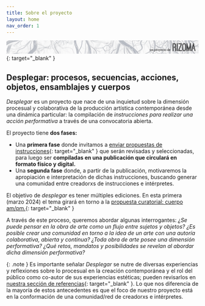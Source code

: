 ```yaml
---
title: Sobre el proyecto
layout: home
nav_order: 1
---
```


[![](/rizoma2.png)](https://rizoma.pe/){: target="_blank" }

## **Desplegar: procesos, secuencias, acciones, objetos, ensamblajes y cuerpos** 

_Desplegar_ es un proyecto que nace de una inquietud sobre la dimensión procesual y colaborativa de la producción artística contemporánea desde una dinámica particular: la compilación de _instrucciones para realizar una acción performativa_ a través de una convocatoria abierta.

El proyecto tiene **dos fases:**

- Una **primera fase** donde invitamos a [enviar propuestas de instrucciones](https://desplegar.info/instrucciones.html){: target="_blank" } que serán revisadas y seleccionadas, para luego ser **compiladas en una publicación que circulará en formato físico y digital.**
- Una **segunda fase** donde, a partir de la publicación, motivaremos la apropiación e interpretación de dichas instrucciones, buscando generar una comunidad entre creadorxs de instrucciones e intérpretes.

El objetivo de _desplegar_ es tener múltiples ediciones. En esta primera (marzo 2024) el tema girará en torno a la [propuesta curatorial: cuerpo am/pm.](https://desplegar.info/curatorial.html){: target="_blank" }

A través de este proceso, queremos abordar algunas interrogantes: _¿Se puede pensar en la obra de arte como un flujo entre sujetos y objetos? ¿Es posible crear una comunidad en torno a la idea de un arte con una autoría colaborativa, abierta y continua? ¿Toda obra de arte posee una dimensión performativa? ¿Qué retos, mandatos y posibilidades se revelan al abordar dicha dimensión performativa?_
<br />

{: .note }
Es importante señalar _Desplegar_ se nutre de diversas experiencias y reflexiones sobre lo procesual en la creación contemporánea y el rol del público como co-autor de sus experiencias estéticas; pueden revisarlos en [nuestra sección de referencias](https://desplegar.info/referencias.html){: target="_blank" }. Lo que nos diferencia de la mayoría de estos antecedentes es que el foco de nuestro proyecto está en la conformación de una comunidad/red de creadorxs e intérpretes.


<!-- Google tag (gtag.js) -->
<script async src="https://www.googletagmanager.com/gtag/js?id=G-G12W09S1N3"></script>
<script>
  window.dataLayer = window.dataLayer || [];
  function gtag(){dataLayer.push(arguments);}
  gtag('js', new Date());

  gtag('config', 'G-G12W09S1N3');
</script>
